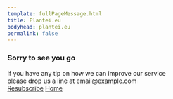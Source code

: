 ```yaml
---
template: fullPageMessage.html
title: Plantei.eu
bodyhead: plantei.eu
permalink: false
---
```


<h3 class="mmb">Sorry to see you go</h3>
If you have any tip on how we can improve our service <br/>please drop us a line at email@example.com
<div class="actionButtons text-center lmt">
	<a class="btn btn-default btn-lg" href="/">Resubscribe</a>
	<a class="btn btn-default btn-lg" href="/">Home</a>
</div>